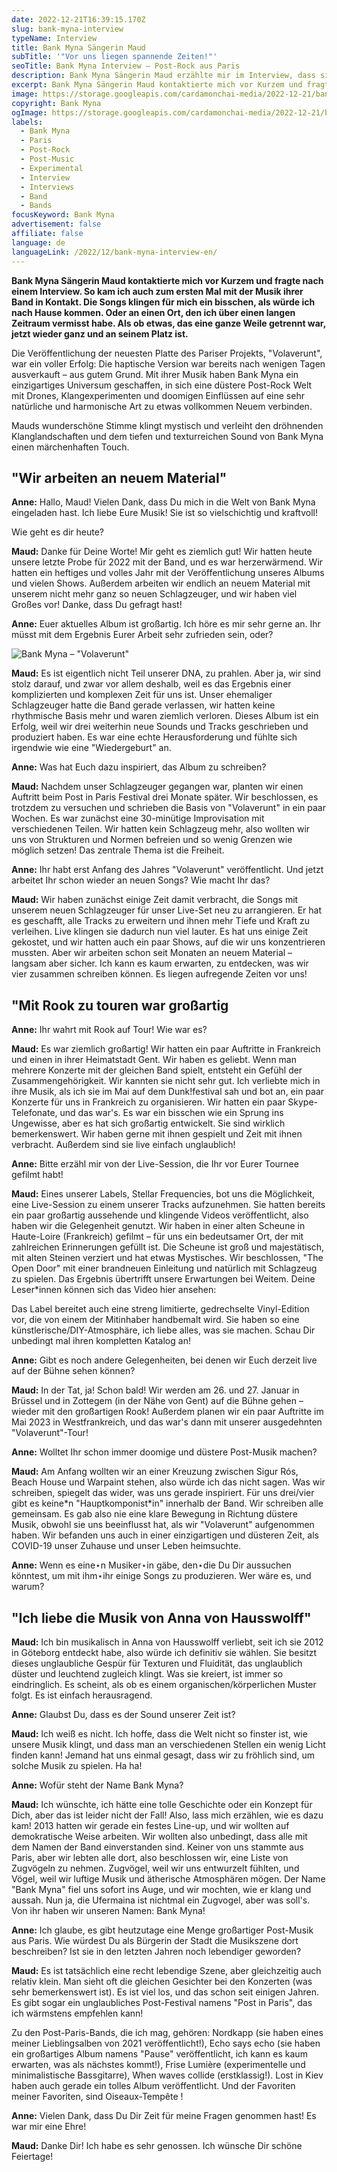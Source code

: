 ```yaml
---
date: 2022-12-21T16:39:15.170Z
slug: bank-myna-interview
typeName: Interview
title: Bank Myna Sängerin Maud
subTitle: '"Vor uns liegen spannende Zeiten!"'
seoTitle: Bank Myna Interview – Post-Rock aus Paris
description: Bank Myna Sängerin Maud erzählte mir im Interview, dass sie mit Ihrer Band an neuer Musik arbeitet. Erfahre jetzt die spektakulären Details!
excerpt: Bank Myna Sängerin Maud kontaktierte mich vor Kurzem und fragte nach einem Interview. So kam ich auch zum ersten Mal mit der Musik ihrer Band in Kontakt. Die Songs klingen für mich ein bisschen, als würde ich nach Hause kommen. Oder an einen Ort, den ich über einen langen Zeitraum vermisst habe. Als ob etwas, das eine ganze Weile getrennt war, jetzt wieder ganz und an seinem Platz ist.
image: https://storage.googleapis.com/cardamonchai-media/2022-12-21/bank-myna-jpeg-imagine-080808_111717_1200_919/640.webp
copyright: Bank Myna
ogImage: https://storage.googleapis.com/cardamonchai-media/2022-12-21/bank-myna-og-jpg-imagine-080808_101616_1200_628/640.webp
labels:
  - Bank Myna
  - Paris
  - Post-Rock
  - Post-Music
  - Experimental
  - Interview
  - Interviews
  - Band
  - Bands
focusKeyword: Bank Myna
advertisement: false
affiliate: false
language: de
languageLink: /2022/12/bank-myna-interview-en/
---
```


**Bank Myna Sängerin Maud kontaktierte mich vor Kurzem und fragte nach einem Interview. So kam ich auch zum ersten Mal mit der Musik ihrer Band in Kontakt. Die Songs klingen für mich ein bisschen, als würde ich nach Hause kommen. Oder an einen Ort, den ich über einen langen Zeitraum vermisst habe. Als ob etwas, das eine ganze Weile getrennt war, jetzt wieder ganz und an seinem Platz ist.**

Die Veröffentlichung der neuesten Platte des Pariser Projekts, "Volaverunt", war ein voller Erfolg: Die haptische Version war bereits nach wenigen Tagen ausverkauft – aus gutem Grund. Mit ihrer Musik haben Bank Myna ein einzigartiges Universum geschaffen, in sich eine düstere Post-Rock Welt mit Drones, Klangexperimenten und doomigen Einflüssen auf eine sehr natürliche und harmonische Art zu etwas vollkommen Neuem verbinden.

Mauds wunderschöne Stimme klingt mystisch und verleiht den dröhnenden Klanglandschaften und dem tiefen und texturreichen Sound von Bank Myna einen märchenhaften Touch.

## "Wir arbeiten an neuem Material"

**Anne:** Hallo, Maud! Vielen Dank, dass Du mich in die Welt von Bank Myna eingeladen hast. Ich liebe Eure Musik! Sie ist so vielschichtig und kraftvoll!

Wie geht es dir heute?

**Maud:** Danke für Deine Worte! Mir geht es ziemlich gut! Wir hatten heute unsere letzte Probe für 2022 mit der Band, und es war herzerwärmend. Wir hatten ein heftiges und volles Jahr mit der Veröffentlichung unseres Albums und vielen Shows. Außerdem arbeiten wir endlich an neuem Material mit unserem nicht mehr ganz so neuen Schlagzeuger, und wir haben viel Großes vor! Danke, dass Du gefragt hast!

**Anne:** Euer aktuelles Album ist großartig. Ich höre es mir sehr gerne an. Ihr müsst mit dem Ergebnis Eurer Arbeit sehr zufrieden sein, oder?

![Bank Myna – "Volaverunt"](https://storage.googleapis.com/cardamonchai-media/2022-12-21/bank-myna-1-jpeg-imagine-180808_494139_700_700/640.webp 'Bank Myna – "Volaverunt"')

**Maud:** Es ist eigentlich nicht Teil unserer DNA, zu prahlen. Aber ja, wir sind stolz darauf, und zwar vor allem deshalb, weil es das Ergebnis einer komplizierten und komplexen Zeit für uns ist. Unser ehemaliger Schlagzeuger hatte die Band gerade verlassen, wir hatten keine rhythmische Basis mehr und waren ziemlich verloren. Dieses Album ist ein Erfolg, weil wir drei weiterhin neue Sounds und Tracks geschrieben und produziert haben. Es war eine echte Herausforderung und fühlte sich irgendwie wie eine "Wiedergeburt" an.

**Anne:** Was hat Euch dazu inspiriert, das Album zu schreiben?

**Maud:** Nachdem unser Schlagzeuger gegangen war, planten wir einen Auftritt beim Post in Paris Festival drei Monate später. Wir beschlossen, es trotzdem zu versuchen und schrieben die Basis von "Volaverunt" in ein paar Wochen. Es war zunächst eine 30-minütige Improvisation mit verschiedenen Teilen. Wir hatten kein Schlagzeug mehr, also wollten wir uns von Strukturen und Normen befreien und so wenig Grenzen wie möglich setzen! Das zentrale Thema ist die Freiheit.

**Anne:** Ihr habt erst Anfang des Jahres "Volaverunt" veröffentlicht. Und jetzt arbeitet Ihr schon wieder an neuen Songs? Wie macht Ihr das?

**Maud:** Wir haben zunächst einige Zeit damit verbracht, die Songs mit unserem neuen Schlagzeuger für unser Live-Set neu zu arrangieren. Er hat es geschafft, alle Tracks zu erweitern und ihnen mehr Tiefe und Kraft zu verleihen. Live klingen sie dadurch nun viel lauter. Es hat uns einige Zeit gekostet, und wir hatten auch ein paar Shows, auf die wir uns konzentrieren mussten. Aber wir arbeiten schon seit Monaten an neuem Material – langsam aber sicher. Ich kann es kaum erwarten, zu entdecken, was wir vier zusammen schreiben können. Es liegen aufregende Zeiten vor uns!

## "Mit Rook zu touren war großartig

**Anne:** Ihr wahrt mit Rook auf Tour! Wie war es?

**Maud:** Es war ziemlich großartig! Wir hatten ein paar Auftritte in Frankreich und einen in ihrer Heimatstadt Gent. Wir haben es geliebt. Wenn man mehrere Konzerte mit der gleichen Band spielt, entsteht ein Gefühl der Zusammengehörigkeit. Wir kannten sie nicht sehr gut. Ich verliebte mich in ihre Musik, als ich sie im Mai auf dem Dunk!festival sah und bot an, ein paar Konzerte für uns in Frankreich zu organisieren. Wir hatten ein paar Skype-Telefonate, und das war's. Es war ein bisschen wie ein Sprung ins Ungewisse, aber es hat sich großartig entwickelt. Sie sind wirklich bemerkenswert. Wir haben gerne mit ihnen gespielt und Zeit mit ihnen verbracht. Außerdem sind sie live einfach unglaublich!

**Anne:** Bitte erzähl mir von der Live-Session, die Ihr vor Eurer Tournee gefilmt habt!

**Maud:** Eines unserer Labels, Stellar Frequencies, bot uns die Möglichkeit, eine Live-Session zu einem unserer Tracks aufzunehmen. Sie hatten bereits ein paar großartig aussehende und klingende Videos veröffentlicht, also haben wir die Gelegenheit genutzt. Wir haben in einer alten Scheune in Haute-Loire (Frankreich) gefilmt – für uns ein bedeutsamer Ort, der mit zahlreichen Erinnerungen gefüllt ist. Die Scheune ist groß und majestätisch, mit alten Steinen verziert und hat etwas Mystisches. Wir beschlossen, "The Open Door" mit einer brandneuen Einleitung und natürlich mit Schlagzeug zu spielen. Das Ergebnis übertrifft unsere Erwartungen bei Weitem. Deine Leser\*innen können sich das Video hier ansehen:

<YouTube id="ijNPZmiem0s" />

Das Label bereitet auch eine streng limitierte, gedrechselte Vinyl-Edition vor, die von einem der Mitinhaber handbemalt wird. Sie haben so eine künstlerische/DIY-Atmosphäre, ich liebe alles, was sie machen. Schau Dir unbedingt mal ihren kompletten Katalog an!

**Anne:** Gibt es noch andere Gelegenheiten, bei denen wir Euch derzeit live auf der Bühne sehen können?

**Maud:** In der Tat, ja! Schon bald! Wir werden am 26. und 27. Januar in Brüssel und in Zottegem (in der Nähe von Gent) auf die Bühne gehen – wieder mit den großartigen Rook! Außerdem planen wir ein paar Auftritte im Mai 2023 in Westfrankreich, und das war's dann mit unserer ausgedehnten "Volaverunt"-Tour!

**Anne:** Wolltet Ihr schon immer doomige und düstere Post-Musik machen?

**Maud:** Am Anfang wollten wir an einer Kreuzung zwischen Sigur Rós, Beach House und Warpaint stehen, also würde ich das nicht sagen. Was wir schreiben, spiegelt das wider, was uns gerade inspiriert. Für uns drei/vier gibt es keine\*n "Hauptkomponist\*in" innerhalb der Band. Wir schreiben alle gemeinsam. Es gab also nie eine klare Bewegung in Richtung düstere Musik, obwohl sie uns beeinflusst hat, als wir "Volaverunt" aufgenommen haben. Wir befanden uns auch in einer einzigartigen und düsteren Zeit, als COVID-19 unser Zuhause und unser Leben heimsuchte.

**Anne:** Wenn es eine⋆n Musiker⋆in gäbe, den⋆die Du Dir aussuchen könntest, um mit ihm⋆ihr einige Songs zu produzieren. Wer wäre es, und warum?

## "Ich liebe die Musik von Anna von Hausswolff"

**Maud:** Ich bin musikalisch in Anna von Hausswolff verliebt, seit ich sie 2012 in Göteborg entdeckt habe, also würde ich definitiv sie wählen. Sie besitzt dieses unglaubliche Gespür für Texturen und Fluidität, das unglaublich düster und leuchtend zugleich klingt. Was sie kreiert, ist immer so eindringlich. Es scheint, als ob es einem organischen/körperlichen Muster folgt. Es ist einfach herausragend.

**Anne:** Glaubst Du, dass es der Sound unserer Zeit ist?

**Maud:** Ich weiß es nicht. Ich hoffe, dass die Welt nicht so finster ist, wie unsere Musik klingt, und dass man an verschiedenen Stellen ein wenig Licht finden kann! Jemand hat uns einmal gesagt, dass wir zu fröhlich sind, um solche Musik zu spielen. Ha ha!

**Anne:** Wofür steht der Name Bank Myna?

**Maud:** Ich wünschte, ich hätte eine tolle Geschichte oder ein Konzept für Dich, aber das ist leider nicht der Fall! Also, lass mich erzählen, wie es dazu kam! 2013 hatten wir gerade ein festes Line-up, und wir wollten auf demokratische Weise arbeiten. Wir wollten also unbedingt, dass alle mit dem Namen der Band einverstanden sind. Keiner von uns stammte aus Paris, aber wir lebten alle dort, also beschlossen wir, eine Liste von Zugvögeln zu nehmen. Zugvögel, weil wir uns entwurzelt fühlten, und Vögel, weil wir luftige Musik und ätherische Atmosphären mögen. Der Name "Bank Myna" fiel uns sofort ins Auge, und wir mochten, wie er klang und aussah. Nun ja, die Ufermaina ist nichtmal ein Zugvogel, aber was soll's. Von ihr haben wir unseren Namen: Bank Myna!

**Anne:** Ich glaube, es gibt heutzutage eine Menge großartiger Post-Musik aus Paris. Wie würdest Du als Bürgerin der Stadt die Musikszene dort beschreiben? Ist sie in den letzten Jahren noch lebendiger geworden?

**Maud:** Es ist tatsächlich eine recht lebendige Szene, aber gleichzeitig auch relativ klein. Man sieht oft die gleichen Gesichter bei den Konzerten (was sehr bemerkenswert ist). Es ist viel los, und das schon seit einigen Jahren. Es gibt sogar ein unglaubliches Post-Festival namens "Post in Paris", das ich wärmstens empfehlen kann!

Zu den Post-Paris-Bands, die ich mag, gehören: Nordkapp (sie haben eines meiner Lieblingsalben von 2021 veröffentlicht!), Echo says echo (sie haben ein großartiges Album namens "Pause" veröffentlicht, ich kann es kaum erwarten, was als nächstes kommt!), Frise Lumière (experimentelle und minimalistische Bassgitarre), When waves collide (erstklassig!). Lost in Kiev haben auch gerade ein tolles Album veröffentlicht. Und der Favoriten meiner Favoriten, sind Oiseaux-Tempête !

**Anne:** Vielen Dank, dass Du Dir Zeit für meine Fragen genommen hast! Es war mir eine Ehre!

**Maud:** Danke Dir! Ich habe es sehr genossen. Ich wünsche Dir schöne Feiertage!
